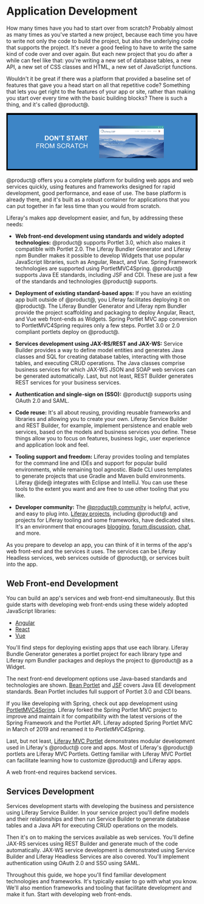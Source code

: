# Application Development 

How many times have you had to start over from scratch? Probably almost as many
times as you've started a new project, because each time you have to write not
only the code to build the project, but also the underlying code that supports
the project. It's never a good feeling to have to write the same kind of code
over and over again. But each new project that you do after a while can feel
like that: you're writing a new set of database tables, a new API, a new set of
CSS classes and HTML, a new set of JavaScript functions.

Wouldn't it be great if there was a platform that provided a baseline set of
features that gave you a head start on all that repetitive code? Something that
lets you get right to the features of your app or site, rather than making you
start over every time with the basic building blocks? There is such a thing, and
it's called @product@.

![Figure 1: With @product@, you never have to start from scratch.](../images/dont-start-from-scratch.png)

@product@ offers you a complete platform for building web apps and
web services quickly, using features and frameworks designed for rapid
development, good performance, and ease of use. The base platform is already
there, and it's built as a robust container for applications that you can put
together in far less time than you would from scratch.

Liferay's makes app development easier, and fun, by addressing these needs:

-   **Web front-end development using standards and widely adopted 
    technologies:** @product@ supports Portlet 3.0, which also makes it 
    compatible with Portlet 2.0. The Liferay Bundler Generator and Liferay npm
    Bundler makes it possible to develop Widgets that use popular JavaScript
    libraries, such as Angular, React, and Vue. Spring Framework technologies
    are supported using PortletMVC4Spring. @product@ supports Java EE standards,
    including JSF and CDI. These are just a few of the standards and
    technologies @product@ supports. 

-   **Deployment of existing standard-based apps:** If you have an existing app 
    built outside of @product@, you Liferay facilitates deploying it on
    @product@. The Liferay Bundler Generator and Liferay npm Bundler provide the
    project scaffolding and packaging to deploy Angular, React, and Vue web
    front-ends as Widgets. Spring Portlet MVC app conversion to
    PortletMVC4Spring requires only a few steps. Portlet 3.0 or 2.0 compliant
    portlets deploy on @product@. 

-   **Services development using JAX-RS/REST and JAX-WS:** Service Builder 
    provides a way to define model entities and generates Java classes and SQL
    for creating database tables, interacting with those tables, and executing
    CRUD operations. The Java classes comprise business services for which
    JAX-WS JSON and SOAP web services can be generated automatically. Last, but
    not least, REST Builder generates REST services for your business services. 

-   **Authentication and single-sign on (SSO):** @product@ supports using OAuth 
    2.0 and SAML. 

-   **Code reuse:** It's all about reusing, providing reusable frameworks and 
    libraries and allowing you to create your own. Liferay Service Builder and
    REST Builder, for example, implement persistence and enable web services,
    based on the models and business services you define. These things allow you
    to focus on features, business logic, user experience and application look
    and feel. 

-   **Tooling support and freedom:** Liferay provides tooling and templates for 
    the command line and IDEs and support for popular build environments, while
    remaining tool agnostic. Blade CLI uses templates to generate projects that
    use Gradle and Maven build environments. Liferay @ide@ integrates with
    Eclipse and IntelliJ. You can use these tools to the extent you want and are
    free to use other tooling that you like. 

-   **Developer community:** The
    [@product@ community](https://community.liferay.com/)
    is helpful, active, and easy to plug into. [Liferay
    projects](https://community.liferay.com/projects), including @product@ and
    projects for Liferay tooling and some frameworks, have dedicated sites. It's
    an environment that encourages
    [blogging](https://community.liferay.com/blogs), [forum
    discussion](https://community.liferay.com/forums),
    [chat](https://community.liferay.com/chat), and more. 

As you prepare to develop an app, you can think of it in terms of the app's web
front-end and the services it uses. The services can be Liferay Headless
services, web services outside of @product@, or services built into the app.

## Web Front-end Development 

You can build an app's services and web front-end simultaneously. But this guide starts with developing web front-ends using these widely adopted JavaScript libraries:

-   [Angular](/docs/7-2/frameworks/-/knowledge_base/appdev/angular-widget)
-   [React](/docs/7-2/frameworks/-/knowledge_base/appdev/react-widget) 
-   [Vue](/docs/7-2/frameworks/-/knowledge_base/appdev/vue-widget)

You'll find steps for deploying existing apps that use each library. Liferay
Bundle Generator generates a portlet project for each library type and Liferay
npm Bundler packages and deploys the project to @product@ as a Widget. 

The next front-end development options use Java-based standards and technologies
are shown. [Bean
Portlet](/docs/7-2/frameworks/-/knowledge_base/appdev/bean-portlet) and
[JSF](/docs/7-2/frameworks/-/knowledge_base/appdev/jsf-portlet) covers Java EE
development standards. Bean Portlet includes full support of Portlet 3.0 and CDI
beans. 

If you like developing with Spring, check out app development using
[PortletMVC4Spring](/docs/7-2/frameworks/-/knowledge_base/appdev/portlet-mvc-for-spring-portletmvc4spring).
Liferay forked the Spring Portlet MVC project to improve and maintain it for
compatibility with the latest versions of the Spring Framework and the Portlet
API. Liferay adopted Spring Portlet MVC in March of 2019 and renamed it to
*PortletMVC4Spring*. 

Last, but not least, [Liferay MVC
Portlet](/docs/7-2/frameworks/-/knowledge_base/appdev/liferay-mvc-portlet)
demonstrates modular development used in Liferay's @product@ core and apps. Most
of Liferay's @product@ portlets are Liferay MVC Portlets. Getting familiar with
Liferay MVC Portlet can facilitate learning how to customize @product@ and
Liferay apps. 

A web front-end requires backend services. 

## Services Development 

Services development starts with developing the business and persistence using
Liferay Service Builder. In your service project you'll define models and their
relationships and then run Service Builder to generate database tables and a
Java API for executing CRUD operations on the models. 

Then it's on to making the services available as web services. You'll define
JAX-RS services using REST Builder and generate much of the code automatically.
JAX-WS service development is demonstrated using Service Builder and Liferay
Headless Services are also covered. You'll implement authentication using OAuth
2.0 and SSO using SAML. 

Throughout this guide, we hope you'll find familiar development technologies and
frameworks. It's typically easier to go with what you know. We'll also mention
frameworks and tooling that facilitate development and make it fun. Start with
developing web front-ends. 
